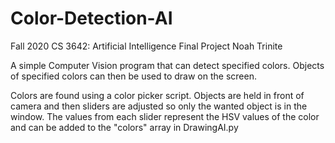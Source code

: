 # Color-Detection-AI

Fall 2020 CS 3642: Artificial Intelligence
Final Project
Noah Trinite

A simple Computer Vision program that can detect specified colors.
Objects of specified colors can then be used to draw on the screen.

Colors are found using a color picker script. Objects are held in front of camera and then sliders are adjusted so only the wanted object is in the window.
The values from each slider represent the HSV values of the color and can be added to the "colors" array in DrawingAI.py
